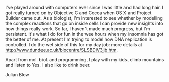 

I've played around with computers ever since I was little and had long hair. I got really turned on by Objective C and Cocoa when OS X and Project Builder came out. As a biologist, I'm interested to see whether by modelling the complex reactions that go on inside cells I can provide new insights into how things really work. So far, I haven't made much progress, but I'm persistent. It's what I do for fun in the wee hours when my insomnia has got the better of me. At present I'm trying to model how DNA replication is controlled. I do the wet side of this for my day job: more details at http://www.dundee.ac.uk/biocentre/SLSBDIV3jjb.htm.

Apart from mol. biol. and programming, I play with my kids, climb mountains and listen to Yes. I also like to drink beer.

Julian Blow